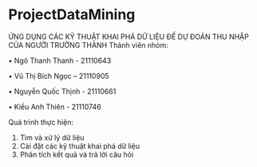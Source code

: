 # ProjectDataMining
ỨNG DỤNG CÁC KỸ THUẬT KHAI PHÁ DỮ LIỆU ĐỂ DỰ ĐOÁN THU NHẬP CỦA NGƯỜI TRƯỞNG THÀNH
Thành viên nhóm:

•	Ngô Thanh Thanh - 21110643

•	Vũ Thị Bích Ngọc – 21110905

•	Nguyễn Quốc Thịnh - 21110661

•	Kiều Anh Thiên  - 21110746

Quá trình thực hiện:
1. Tìm và xử lý dữ liệu
2. Cài đặt các kỹ thuật khai phá dữ liệu
3. Phân tích kết quả và trả lời câu hỏi
